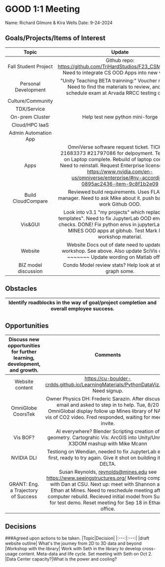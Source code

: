 # GOOD 1:1 Meeting 
Name: Richard Gilmore & Kira Wells
Date: 9-24-2024
## Goals/Projects/Items of Interest 
|Topic|Update|
|:---:|:---:|
|Fall Student Project | Github repo: https://github.com/TriHardStudios/F23_CSM_Gilmore. Need to integrate CS OOD Apps into new version.
|Personal Development| "Unity Teaching BETA trainning:" Voucher recieved. Need to find the materials to review, and then schedule exam at Arvada RRCC testing center.
|Culture/Community|
|TDX/Service|
|On-prem Cluster| Help test new python mini-forge
|Cloud/HPC IaaS| 
|Admin Automation App|
|Apps| OmniVerse software request ticket. TICKET # 21683373 #21797086 for delpoyment. Test install on Laptop complete. Rebuild of laptop complete. Need to reinstall. Request Enterprise license, DONE! https://www.nvidia.com/en-us/omniverse/enterprise/#nv-accordion-0895ac2436-item-9c8f1b2e09
|Build CloudCompare| Reviewed build requirements. Uses FLATPAK manager. Need to ask Mike about it. push back to Q2, work Github OOD.
|Vis&GUI| Look into v3.1 "my projects" which replaces "my templates". Need to fix JupyterLab OOD environment checks. DONE! Fix python envs in jupyterLab. Deploy MINES OOD apps at gibhub. Test Mark III sys workshop material.
|Website| Website Docs out of date need to update after workshop. See above. Also update SciVis offering. ~~~~~~~ Update wording on Matlab offering.
|BIZ model discussion| Condo Model review stats? Help look at stats and graph some.
## Obstacles
|Identify roadblocks in the way of goal/project completion and overall employee success.|
|---|
## Opportunities 
|Discuss new opportunities for further learning, development, and growth.|Comments|
|:---:|:---:|
|Website content| https://cu-boulder-crdds.github.io/LearningMaterials/PythonDataViz.html Need signup.
|OmniGlobe CoorsTek| Owner Physics DH: Frederic Sarazin. After discussion email and asked to step in to help. Tue, 8/20 OmniGlobal display follow up Mines library of NASA vis of CO2 video. Fred responded, waiting for meeting invite.
|Vis BOF?|  AI everywhere? Blender Scripting creation of geometry. Cartograhic Vis: ArcGIS into Unity/Unreal, X3DOM mashup with Mike Mcann 
|NVIDIA DLI| Testiong on Wendian, needed to fix JupyterLab envs first, ready to try again. Give it shot on building it on DELTA.
|GRANT: Eng. a Trajectory of Success| Susan Reynolds, reynolds@mines.edu see https://www.seeingstructures.org/ Meeting complete with Dan at CSU. Next up: meet with Shannon and Ethan at Mines. Need to reschedule meeting after computer rebuild. Recieved initial model from Susan for test demo. Reset meeting for Sep 18 in Ethan's office.
## Decisions
###Agreed upon actions to be taken.
|Topic|Decision|
|:---:|:---:|
|draft website outline| What's the journey from 2D to 3D data and beyond
|Workshop with the library| Work with Seth in the library to develop cross-usage content. Meta-data and life cycle. Set meeting with Seth on Oct 2.
|Data Center capacity?|What is the power and cooling? 